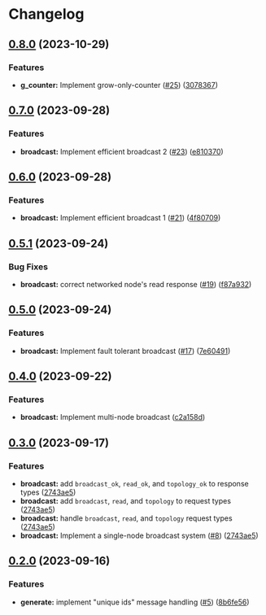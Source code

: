 # Changelog

## [0.8.0](https://github.com/edpft/gossip-glomers/compare/v0.7.0...v0.8.0) (2023-10-29)


### Features

* **g_counter:** Implement grow-only-counter ([#25](https://github.com/edpft/gossip-glomers/issues/25)) ([3078367](https://github.com/edpft/gossip-glomers/commit/3078367294e4c4c869aa9eada3d603e602402dfb))

## [0.7.0](https://github.com/edpft/gossip-glomers/compare/v0.6.0...v0.7.0) (2023-09-28)


### Features

* **broadcast:** Implement efficient broadcast 2 ([#23](https://github.com/edpft/gossip-glomers/issues/23)) ([e810370](https://github.com/edpft/gossip-glomers/commit/e810370ccf79cee8f678de34139ad93a66a90cd5))

## [0.6.0](https://github.com/edpft/gossip-glomers/compare/v0.5.1...v0.6.0) (2023-09-28)


### Features

* **broadcast:** Implement efficient broadcast 1 ([#21](https://github.com/edpft/gossip-glomers/issues/21)) ([4f80709](https://github.com/edpft/gossip-glomers/commit/4f8070981dc6b1f5bcd2bfabf88ebf942b52bd69))

## [0.5.1](https://github.com/edpft/gossip-glomers/compare/v0.5.0...v0.5.1) (2023-09-24)


### Bug Fixes

* **broadcast:** correct networked node's read response ([#19](https://github.com/edpft/gossip-glomers/issues/19)) ([f87a932](https://github.com/edpft/gossip-glomers/commit/f87a9323de3c3e08a0494a3bc49cd4cba2f18d7f))

## [0.5.0](https://github.com/edpft/gossip-glomers/compare/v0.4.0...v0.5.0) (2023-09-24)


### Features

* **broadcast:** Implement fault tolerant broadcast ([#17](https://github.com/edpft/gossip-glomers/issues/17)) ([7e60491](https://github.com/edpft/gossip-glomers/commit/7e60491d900a7c3f4b71cab62a0e03c488fd2d2b))

## [0.4.0](https://github.com/edpft/gossip-glomers/compare/v0.3.0...v0.4.0) (2023-09-22)


### Features

* **broadcast:** Implement multi-node broadcast ([c2a158d](https://github.com/edpft/gossip-glomers/commit/c2a158d3552d84d47987d1283ee56c2f2ffbe21d))

## [0.3.0](https://github.com/edpft/gossip-glomers/compare/v0.2.0...v0.3.0) (2023-09-17)


### Features

* **broadcast:** add `broadcast_ok`, `read_ok`, and `topology_ok`  to response types ([2743ae5](https://github.com/edpft/gossip-glomers/commit/2743ae5b55d00ca04d3fb1a1d7d4670ad7d6c454))
* **broadcast:** add `broadcast`, `read`, and `topology`  to request types ([2743ae5](https://github.com/edpft/gossip-glomers/commit/2743ae5b55d00ca04d3fb1a1d7d4670ad7d6c454))
* **broadcast:** handle `broadcast`, `read`, and `topology` request types ([2743ae5](https://github.com/edpft/gossip-glomers/commit/2743ae5b55d00ca04d3fb1a1d7d4670ad7d6c454))
* **broadcast:** Implement a single-node broadcast system ([#8](https://github.com/edpft/gossip-glomers/issues/8)) ([2743ae5](https://github.com/edpft/gossip-glomers/commit/2743ae5b55d00ca04d3fb1a1d7d4670ad7d6c454))

## [0.2.0](https://github.com/edpft/gossip-glomers/compare/0.1.0...v0.2.0) (2023-09-16)


### Features

* **generate:** implement "unique ids" message handling ([#5](https://github.com/edpft/gossip-glomers/issues/5)) ([8b6fe56](https://github.com/edpft/gossip-glomers/commit/8b6fe56b53d186a6cb6bc51a54e39c6b6d4937b7))

